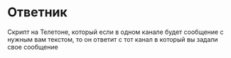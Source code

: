 # Ответник
Скрипт на Телетоне, который если в одном канале будет сообщение с нужным вам текстом, то он ответит с тот канал в который вы задали свое сообщение
